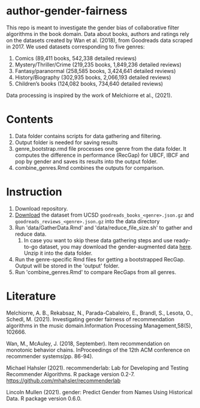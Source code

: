 # author-gender-fairness
This repo is meant to investigate the gender bias of collaborative filter algorithms in the book domain.
Data about books, authors and ratings rely on the datasets created by Wan et al. (2018), from Goodreads data scraped in 2017. We used datasets corresponding to five genres:
1. Comics (89,411 books, 542,338 detailed reviews)
2. Mystery/Thriller/Crime (219,235 books, 1,849,236 detailed reviews)
3. Fantasy/paranormal (258,585 books, 3,424,641 detailed reviews)
4. History/Biography (302,935 books, 2,066,193 detailed reviews)
5. Children’s books (124,082 books, 734,640 detailed reviews)

Data processing is inspired by the work of Melchiorre et al., (2021).

# Contents
1. Data folder contains scripts for data gathering and filtering.
2. Output folder is needed for saving results
3. genre_bootstrap.rmd file processes one genre from the data folder. It computes the difference in performance (RecGap) for UBCF, IBCF and pop by gender and saves its results into the output folder.
4. combine_genres.Rmd combines the outputs for comparison.

# Instruction
1. Download repository.
2. [Download](https://sites.google.com/eng.ucsd.edu/ucsdbookgraph/home) the dataset from UCSD `goodreads_books_<genre>.json.gz` and `goodreads_reviews_<genre>.json.gz` into the data directory 
3. Run 'data/GatherData.Rmd' and 'data/reduce_file_size.sh' to gather and reduce data.
    1. In case you want to skip these data gathering steps and use ready-to-go dataset, you may download the gender-augmented data [here](https://unigraz-my.sharepoint.com/:u:/g/personal/mateo_jukic_edu_uni-graz_at/EVzpRu8KVWFCuMTbW7DLKakBCHTkDU3BUU2iBCrFMHynCw?e=zO8T3d).  Unzip it into the data folder.
4. Run the genre-specific Rmd files for getting a bootstrapped RecGap. Output will be stored in the 'output' folder.
5. Run 'combine_genres.Rmd' to compare RecGaps from all genres.
  
# Literature
Melchiorre, A. B., Rekabsaz, N., Parada-Cabaleiro, E., Brandl, S., Lesota, O., Schedl,
M. (2021). Investigating gender fairness of recommendation algorithms in the music
domain.Information Processing Management,58(5), 102666.

Wan, M., McAuley, J. (2018, September). Item recommendation on monotonic behavior
chains. InProceedings of the 12th ACM conference on recommender systems(pp.
86-94).

Michael Hahsler (2021). recommenderlab: Lab for Developing and Testing Recommender Algorithms. R package version 0.2-7.
https://github.com/mhahsler/recommenderlab

Lincoln Mullen (2021). gender: Predict Gender from Names Using Historical Data. R package version 0.6.0.

